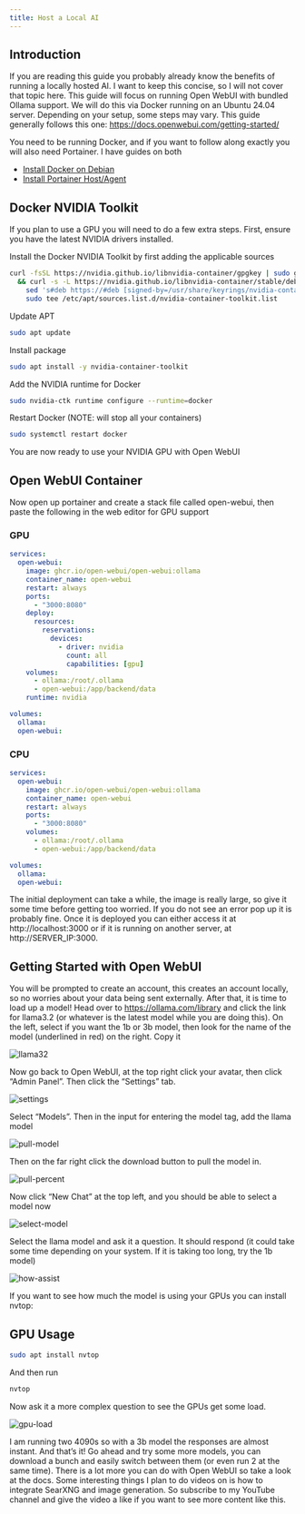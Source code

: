```yaml
---
title: Host a Local AI
---
```


## Introduction
If you are reading this guide you probably already know the benefits of running a locally hosted AI. I want to keep this concise, so I will not cover that topic here. This guide will focus on running Open WebUI with bundled Ollama support. We will do this via Docker running on an Ubuntu 24.04 server. Depending on your setup, some steps may vary. This guide generally follows this one: https://docs.openwebui.com/getting-started/

You need to be running Docker, and if you want to follow along exactly you will also need Portainer. I have guides on both
* [Install Docker on Debian](https://hakehardware.github.io/docs/guides/linux/install-docker-debian)
* [Install Portainer Host/Agent](https://hakehardware.github.io/docs/guides/linux/install-portainer-host-agent)


## Docker NVIDIA Toolkit
If you plan to use a GPU you will need to do a few extra steps. First, ensure you have the latest NVIDIA drivers installed.

Install the Docker NVIDIA Toolkit by first adding the applicable sources
```bash
curl -fsSL https://nvidia.github.io/libnvidia-container/gpgkey | sudo gpg --dearmor -o /usr/share/keyrings/nvidia-container-toolkit-keyring.gpg \
  && curl -s -L https://nvidia.github.io/libnvidia-container/stable/deb/nvidia-container-toolkit.list | \
    sed 's#deb https://#deb [signed-by=/usr/share/keyrings/nvidia-container-toolkit-keyring.gpg] https://#g' | \
    sudo tee /etc/apt/sources.list.d/nvidia-container-toolkit.list
```

Update APT
```bash
sudo apt update
```

Install package
```bash
sudo apt install -y nvidia-container-toolkit
```

Add the NVIDIA runtime for Docker
```bash
sudo nvidia-ctk runtime configure --runtime=docker
```

Restart Docker (NOTE: will stop all your containers)
```bash
sudo systemctl restart docker
```

You are now ready to use your NVIDIA GPU with Open WebUI

## Open WebUI Container
Now open up portainer and create a stack file called open-webui, then paste the following in the web editor for GPU support

### GPU
```yaml
services:
  open-webui:
    image: ghcr.io/open-webui/open-webui:ollama
    container_name: open-webui
    restart: always
    ports:
      - "3000:8080"
    deploy:
      resources:
        reservations:
          devices:
            - driver: nvidia
              count: all
              capabilities: [gpu]
    volumes:
      - ollama:/root/.ollama
      - open-webui:/app/backend/data
    runtime: nvidia

volumes:
  ollama:
  open-webui:
```

### CPU
```yaml
services:
  open-webui:
    image: ghcr.io/open-webui/open-webui:ollama
    container_name: open-webui
    restart: always
    ports:
      - "3000:8080"
    volumes:
      - ollama:/root/.ollama
      - open-webui:/app/backend/data

volumes:
  ollama:
  open-webui:
```

The initial deployment can take a while, the image is really large, so give it some time before getting too worried. If you do not see an error pop up it is probably fine. Once it is deployed you can either access it at http://localhost:3000 or if it is running on another server, at http://SERVER_IP:3000. 

## Getting Started with Open WebUI
You will be prompted to create an account, this creates an account locally, so no worries about your data being sent externally. After that, it is time to load up a model! Head over to https://ollama.com/library and click the link for llama3.2 (or whatever is the latest model while you are doing this). On the left, select if you want the 1b or 3b model, then look for the name of the model (underlined in red) on the right. Copy it

![llama32](/img/host-local-ai/llama32.png)

Now go back to Open WebUI, at the top right click your avatar, then click “Admin Panel”. Then click the “Settings” tab. 

![settings](/img/host-local-ai/settings.png)

Select “Models”. Then in the input for entering the model tag, add the llama model

![pull-model](/img/host-local-ai/pull-model.png)

Then on the far right click the download button to pull the model in. 

![pull-percent](/img/host-local-ai/pull-percent.png)

Now click “New Chat” at the top left, and you should be able to select a model now

![select-model](/img/host-local-ai/select-model.png)

Select the llama model and ask it a question. It should respond (it could take some time depending on your system. If it is taking too long, try the 1b model)

![how-assist](/img/host-local-ai/how-assist.jpg)

If you want to see how much the model is using your GPUs you can install nvtop:

## GPU Usage
```bash
sudo apt install nvtop
```

And then run
```bash
nvtop
```

Now ask it a more complex question to see the GPUs get some load. 

![gpu-load](/img/host-local-ai/gpu-load.png)

I am running two 4090s so with a 3b model the responses are almost instant. And that’s it! Go ahead and try some more models, you can download a bunch and easily switch between them (or even run 2 at the same time). There is a lot more you can do with Open WebUI so take a look at the docs. Some interesting things I plan to do videos on is how to integrate SearXNG and image generation. So subscribe to my YouTube channel and give the video a like if you want to see more content like this.